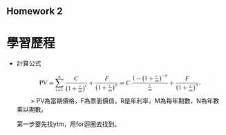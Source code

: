 ## Homework 2  

# 學習歷程  

* 計算公式　　

  <div align=center><img width="400" height="50" src="https://github.com/yanruchen36/Financial_Engineering/blob/master/HW2/ytm.PNG"/></div>　　
  > PV為當期價格，F為票面價值，R是年利率，M為每年期數，N為年數乘以期數。　　
  
  第一步要先找ytm，用for迴圈去找到。  
  
 　
